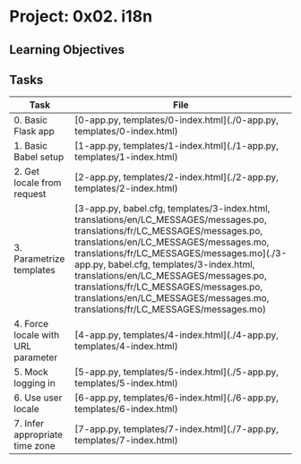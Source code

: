# Project: 0x02. i18n

<h2>Learning Objectives</h2>

<h2>Tasks</h2>

| Task | File |
| ---- | ---- |
| 0. Basic Flask app | [0-app.py, templates/0-index.html](./0-app.py, templates/0-index.html) |
| 1. Basic Babel setup | [1-app.py, templates/1-index.html](./1-app.py, templates/1-index.html) |
| 2. Get locale from request | [2-app.py, templates/2-index.html](./2-app.py, templates/2-index.html) |
| 3. Parametrize templates | [3-app.py, babel.cfg, templates/3-index.html, translations/en/LC_MESSAGES/messages.po, translations/fr/LC_MESSAGES/messages.po, translations/en/LC_MESSAGES/messages.mo, translations/fr/LC_MESSAGES/messages.mo](./3-app.py, babel.cfg, templates/3-index.html, translations/en/LC_MESSAGES/messages.po, translations/fr/LC_MESSAGES/messages.po, translations/en/LC_MESSAGES/messages.mo, translations/fr/LC_MESSAGES/messages.mo) |
| 4. Force locale with URL parameter | [4-app.py, templates/4-index.html](./4-app.py, templates/4-index.html) |
| 5. Mock logging in | [5-app.py, templates/5-index.html](./5-app.py, templates/5-index.html) |
| 6. Use user locale | [6-app.py, templates/6-index.html](./6-app.py, templates/6-index.html) |
| 7. Infer appropriate time zone | [7-app.py, templates/7-index.html](./7-app.py, templates/7-index.html) |
